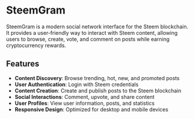 # SteemGram

SteemGram is a modern social network interface for the Steem blockchain. It provides a user-friendly way to interact with Steem content, allowing users to browse, create, vote, and comment on posts while earning cryptocurrency rewards.



## Features

- **Content Discovery**: Browse trending, hot, new, and promoted posts
- **User Authentication**: Login with Steem credentials
- **Content Creation**: Create and publish posts to the Steem blockchain
- **Social Interactions**: Comment, upvote, and share content
- **User Profiles**: View user information, posts, and statistics
- **Responsive Design**: Optimized for desktop and mobile devices

